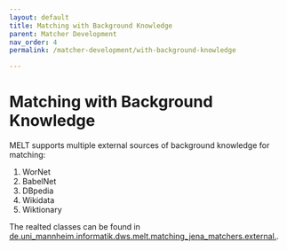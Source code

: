 ```yaml
---
layout: default
title: Matching with Background Knowledge
parent: Matcher Development
nav_order: 4
permalink: /matcher-development/with-background-knowledge

---
```


# Matching with Background Knowledge
MELT supports multiple external sources of background knowledge for matching:
1. WorNet
2. BabelNet
3. DBpedia
4. Wikidata
5. Wiktionary

The realted classes can be found in [de.uni_mannheim.informatik.dws.melt.matching_jena_matchers.external.](https://github.com/dwslab/melt/tree/master/matching-jena-matchers/src/main/java/de/uni_mannheim/informatik/dws/melt/matching_jena_matchers/external).

